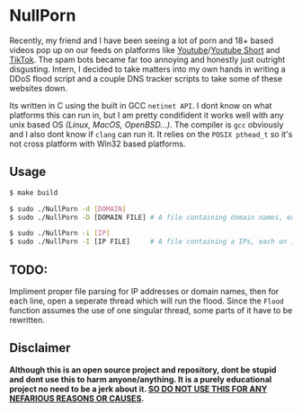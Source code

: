 # NullPorn
Recently, my friend and I have been seeing a lot of porn and 18+ based videos pop up on our feeds on platforms like [Youtube](https://youtube.com)/[Youtube Short](https://youtube.com/shorts) and [TikTok](https://tiktok.com). The spam bots became far too annoying and honestly just outright disgusting. Intern, I decided to take matters into my own hands in writing a DDoS flood script and a couple DNS tracker scripts to take some of these websites down.

Its written in C using the built in GCC `netinet API`. I dont know on what platforms this can run in, but I am pretty condifident it works well with any unix based OS *(Linux, MacOS, OpenBSD...)*. The compiler is `gcc` obviously and I also dont know if `clang` can run it. It relies on the `POSIX pthead_t` so it's not cross platform with Win32 based platforms.

## Usage
```sh
$ make build

$ sudo ./NullPorn -d [DOMAIN]
$ sudo ./NullPorn -D [DOMAIN FILE] # A file containing domain names, each on its own line

$ sudo ./NullPorn -i [IP]
$ sudo ./NullPorn -I [IP FILE]     # A file containing a IPs, each on its own line
```

## TODO:
Impliment proper file parsing for IP addresses or domain names, then for each line, open a seperate thread which will run the flood. Since the `Flood` function assumes the use of one singular thread, some parts of it have to be rewritten.

## Disclaimer
**Although this is an open source project and repository, dont be stupid and dont use this to harm anyone/anything. It is a purely educational project no need to be a jerk about it. <u>SO DO NOT USE THIS FOR ANY NEFARIOUS REASONS OR CAUSES</u>.**

